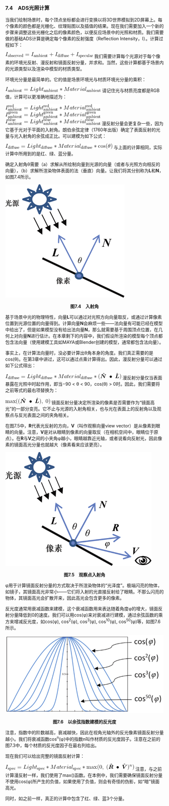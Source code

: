 ### 7.4　ADS光照计算

当我们绘制场景时，每个顶点坐标都会进行变换以将3D世界模拟到2D屏幕上。每个像素的颜色都是光栅化、纹理贴图以及插值的结果。现在我们需要加入一个新的步骤来调整这些光栅化之后的像素颜色，以便反应场景中的光照和材质。我们需要做的基础ADS计算是确定每个像素的反射强度（Reflection Intensity，I）。计算过程如下：



![163.gif](../images/163.gif)
我们需要计算每个光源对于每个像素的环境光反射、漫反射和镜面反射分量，并求和。当然，这些计算都基于场景内的光源类型以及渲染中模型的材质类型。

环境光分量是最简单的。它的值是场景环境光与材质环境光分量的乘积：



![164.gif](../images/164.gif)
请记住光与材质亮度都是RGB值，计算可以更准确地描述为：



![165.gif](../images/165.gif)
漫反射分量会更复杂一些，因为它基于光对于平面的入射角。朗伯余弦定律（1760年出版）确定了表面反射的光量与光入射角的余弦成正比。可以建模为如下公式：



![166.gif](../images/166.gif)
与上面的计算相同，实际计算中所用到的是红、绿、蓝分量。

确定入射角θ需要（a）求解从所绘制向量到光源的向量（或者与光照方向相反的向量），（b）求解所渲染物体表面的法（垂直）向量。让我们将其分别称为**L**和**N**，如图7.4所示。

![167.png](../images/167.png)
<center class="my_markdown"><b class="my_markdown">图7.4　入射角</b></center>

基于场景中光的物理特性，向量**L**可以通过对光照方向向量取反，或通过计算像素位置到光源位置的向量得到。计算向量**N**会麻烦一些——法向量有可能已经在模型中给出了，但是如果模型没有给出法向量**N**，那么就需要基于周围顶点位置，在几何上对向量**N**进行估计。在本章剩下的内容中，我们假设所渲染的模型每个顶点都包含法向量（使用建模工具如MAYA或Blender创建的模型，通常都包含法向量）。

事实上，在计算法向量时，没必要计算出θ角本身的角度。我们真正需要的是cos(θ)。在第3章中讲过，这可以通过点乘计算得出。因此，漫反射分量可以通过如下公式得出：



![168.gif](../images/168.gif)
漫反射分量仅当表面暴露在光照中时起作用，即当−90 < θ < 90，cos(θ) > 0时。因此，我们需要将之前等式的最右项替换为：



![169.gif](../images/169.gif)
镜面反射分量决定所渲染的像素是否需要作为“镜面高光”的一部分变亮。它不止与光源的入射角相关，也与光在表面上的反射角以及观察点与反光表面之间的夹角相关。

在图7.5中，**R**代表光反射的方向，**V**（叫作观察向量view vector）是从像素到眼睛的向量。注意，**V**是对从眼睛到像素的向量取反（在相机空间中，眼睛位于原点）。在**R**与**V**之间的小夹角φ越小，眼睛越靠近光轴，或者说看向反射光，因此像素的镜面高光分量也就越大（像素看来应该更亮）。

![170.png](../images/170.png)
<center class="my_markdown"><b class="my_markdown">图7.5　观察点入射角</b></center>

φ用于计算镜面反射分量的方式取决于所渲染物体的“光泽度”。极端闪亮的物体，如镜子，其镜面高光非常小——它们将入射的光直接反射给了眼睛。不那么闪亮的物体，其镜面高光会扩散开来，因此高光会包含更多的像素。

反光度通常用衰减函数来建模，这个衰减函数用来表达随着角度φ的增大，镜面反射分量降低到0的速度。我们可以用cos(φ)来对衰减进行建模，通过余弦函数的乘方来增减反光度，如cos(φ), cos<sup class="my_markdown">2</sup>(φ), cos<sup>3</sup>(φ), cos<sup>10</sup>(φ), cos<sup>50</sup>(φ)等，如图7.6所示。

![171.png](../images/171.png)
<center class="my_markdown"><b class="my_markdown">图7.6　以余弦指数建模的反光度</b></center>

注意，指数中的阶数越高，衰减越快，因此在视角光轴外的反光像素镜面反射分量越小。我们将衰减函数cos<sup class="my_markdown">n</sup>(φ)中的指数n叫作材质的反光度因子。注意在之前的图7.3中，每个材质的反光度因子在最右列给出。

现在我们可以给出完整的镜面反射计算：



![172.gif](../images/172.gif)
注意，与之前计算漫反射一样，我们使用了max()函数。在本例中，我们需要确保镜面反射分量不使用cos(φ)所产生的负值，如果使用了负值，则会有奇怪的伪影，如“暗”镜面高光。

同时，如之前一样，真正的计算中包含了红、绿、蓝3个分量。

